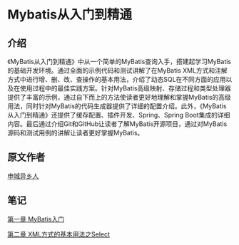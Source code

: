 # Mybatis从入门到精通

## 介绍

《MyBatis从入门到精通》中从一个简单的MyBatis查询入手，搭建起学习MyBatis的基础开发环境。通过全面的示例代码和测试讲解了在MyBatis XML方式和注解方式中进行增、删、改、查操作的基本用法，介绍了动态SQL在不同方面的应用以及在使用过程中的最佳实践方案。针对MyBatis高级映射、存储过程和类型处理器提供了丰富的示例，通过自下而上的方法使读者更好地理解和掌握MyBatis的高级用法，同时针对MyBatis的代码生成器提供了详细的配置介绍。此外，《MyBatis从入门到精通》还提供了缓存配置、插件开发、Spring、Spring Boot集成的详细内容。最后通过介绍Git和GitHub让读者了解MyBatis开源项目，通过对MyBatis源码和测试用例的讲解让读者更好掌握MyBatis。

## 原文作者

[申城异乡人](https://juejin.cn/user/3245414056985831)

## 笔记

[第一章 MyBatis入门](/notes/数据库/MyBatis/Mybatis从入门到精通/MyBatis入门)

[第二章 XML方式的基本用法之Select](/notes/数据库/MyBatis/Mybatis从入门到精通/XML方式的基本用法之Select)